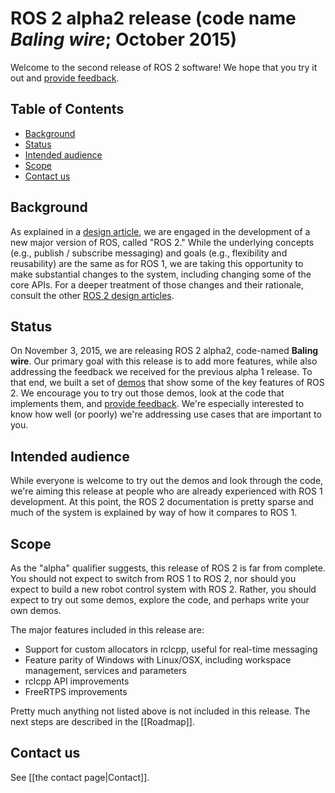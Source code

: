 # ROS 2 alpha2 release (code name *Baling wire*; October 2015)

Welcome to the second release of ROS 2 software!  We hope that you try it out and [provide feedback](#contact-us).

## Table of Contents

- [Background](#background)
- [Status](#status)
- [Intended audience](#intended-audience)
- [Scope](#scope)
- [Contact us](#contact-us)

## Background

As explained in a [design
article](http://design.ros2.org/articles/why_ros2.html), we are engaged in
the development of a new major version of ROS, called "ROS 2." While the
underlying concepts (e.g., publish / subscribe messaging) and goals (e.g.,
flexibility and reusability) are the same as for ROS 1, we are taking this
opportunity to make substantial changes to the system, including changing
some of the core APIs.
For a deeper treatment of those changes and their
rationale, consult the other [ROS 2 design
articles](http://design.ros2.org).

## Status

On November 3, 2015, we are releasing ROS 2 alpha2,
code-named **Baling wire**.
Our primary goal with this release is to add more features, while also addressing the feedback we received for the previous alpha 1 release.
To that end, we built a set of [demos](Tutorials) that
show some of the key features of ROS 2.
We encourage you to try out those
demos, look at the code that implements them, and [provide
feedback](#contact-us).
We're especially interested to know how well (or
poorly) we're addressing use cases that are important to you.

## Intended audience

While everyone is welcome to try out the demos and look through the code, we're aiming this release at people who are already experienced with ROS 1 development.
At this point, the ROS 2 documentation is pretty sparse and much of the system is explained by way of how it compares to ROS 1.

## Scope

As the "alpha" qualifier suggests, this release of ROS 2 is far from
complete.
You should not expect to switch from ROS 1 to ROS 2, nor should
you expect to build a new robot control system with ROS 2.
Rather, you
should expect to try out some demos, explore the code, and perhaps write
your own demos.

The major features included in this release are:

- Support for custom allocators in rclcpp, useful for real-time messaging
- Feature parity of Windows with Linux/OSX, including workspace management, services and parameters
- rclcpp API improvements
- FreeRTPS improvements

Pretty much anything not listed above is not included in this release.
The next steps are described in the [[Roadmap]].

## Contact us

See [[the contact page|Contact]].